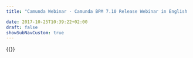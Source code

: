 ```yaml
---
title: "Camunda Webinar - Camunda BPM 7.10 Release Webinar in English | Camunda BPM"

date: 2017-10-25T10:39:22+02:00
draft: false
showSubNavCustom: true
---
```

{{<webinar-single
title="Camunda BPM 7.10 Release Webinar in English"
image=""
language="en"
hubspotid="ab5f2588-0de8-4a0b-b918-f8994525c26a"
description="Camunda BPM 7.10 will be released on November 30, 2018 !<br><br>In this webinar, we are going to present and demonstrate the most exciting improvements and give an update about community activities.<br><br>Highlights:<br><br>* Support for using Camunda BPM with Java 8 and above<br>* External Tasks: Handling Errors in BPMN, Fetch and Lock Tasks based on Tenants and Process Definitions<br>* History Cleanup: Support Cleanup across process hierarchies (subprocesses)<br>* New Community Extensions, e.g. the embedded forms generator<br><br>Daniel Meyer (VP of Engineering) and Jakob Freund (CEO) are looking forward to providing this update and answering all your questions. If you cannot make it to the live session, just sign up and receive the link to the recording afterwards. "
recordinglink="0"
embedlink=""
datetime="2018-12-05T17:00+02:00"
datetimeend="2018-12-05T18:00+02:00"
gotowebinarwebinarkey=""
image="">}}